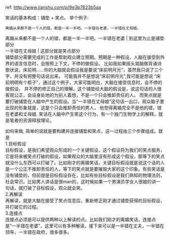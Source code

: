 ref: http://www.jianshu.com/p/9e3b7823b5aa

<p>
笑话的基本构成：铺垫 + 笑点。
举个例子:<pre><code>离婚从来都不是一个人的错，都是一半一半吧。一半错在老婆，一半错在丈母娘。</code></pre>
离婚从来都不是一个人的错，都是一半一半吧。一半错在老婆 | 到这里为止是铺垫部分 <br>
一半错在丈母娘                                   | 这部分就是笑点部分  <br>
铺垫部分需要完成的工作是帮助观众建立预期。预期是一种假设，人脑在接受到外界的语言信息时，会按照上下文，不停的做假设。
比如我如果摇头晃脑做背诵诗歌状说，床前明……你的大脑就会假设我是要说“床前明月光”，虽然我只说了三个字，并没有把整句话说出来。
可能我并不是想说“床前明月光”,我可能是想说 “床前明明有个柜子”，通过这个例子，大家可能明白，大脑在接受信息时，会不停的做假设，
并不停的修正自己的理解。这个铺垫给大脑的假设是，说这句话的人很客观公正，会设身处地的为别人着想，不是一个只会推卸责任的人。
而笑点就是要打破铺垫在人脑中产生的假设。当“一半错在丈母娘”这句话一出口，观众脑子里出现的形象就是，这是个只会推卸责任的男人，
他觉得离婚完全不是他的错，错在老婆和丈母娘. 笑话在人脑中产生笑这个行为，有一个独门生物学上的解释。就是笔者的资源释放理论。
</p>
<p>
如何来做, 简单的说就是要构建并连接铺垫和笑点，这一过程由三个步骤组成。就是<br>
1.目标假设<br>
目标假设，是我们希望观众形成的一个关键假设，这个假设将为我们的笑点服务，它是将来被笑点打破的假设，如果观众的大脑里没有形成这个假设，那等下的笑点就没什么东西可以打破了。比如刚才的离婚笑话，关键目标假设就是说这个话的人是一个公正不推卸责任的人，等下的笑点就是要摧毁大家的这个印象。有些笑话是没有铺垫的，但前提是目标假设存在，比如有些目标假设是我们熟知的物理法则，社会常识。比如男人讲话是很man的，这时候如果一个男演员学女人很娘的讲一句话，就打破了目标假设，观众就会笑。<br>
2.再解读<br>
再解读，就是大脑在接受了笑点信息后，重新修正刚才通过铺垫获得的目标假设，并打破它的过程。<br>
3.连接点<br>
连接点必须是可以提供两种以上解读的点。比如我们刚才的离婚笑话，连接点是“一半错在老婆”，这里可以有多种解读，接下来可以是一半错在丈夫，一半错在领导，一半错在政府，很多很多。<br>
</p>
